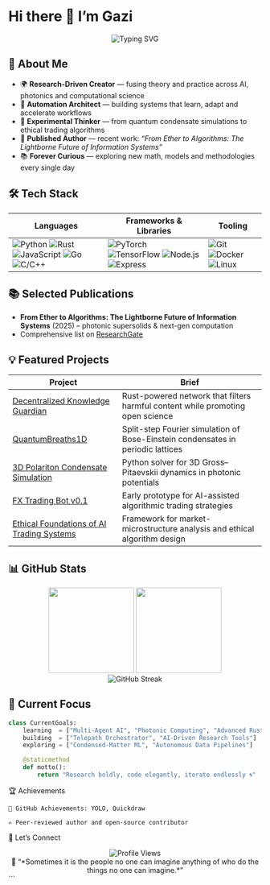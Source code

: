 # Hi there 👋 I’m **Gazi**

<div align="center">
  <img src="https://readme-typing-svg.herokuapp.com?font=Fira+Code&pause=1000&color=00F7FF&center=true&vCenter=true&width=520&lines=AI+Researcher;Automation+Builder;Data+Science+Explorer;Lifelong+Learner" alt="Typing SVG" />
</div>

## 🚀 About Me
- 🌍 **Research-Driven Creator** &mdash; fusing theory and practice across AI, photonics and computational science  
- 🤖 **Automation Architect** &mdash; building systems that learn, adapt and accelerate workflows  
- 🔬 **Experimental Thinker** &mdash; from quantum condensate simulations to ethical trading algorithms  
- 📝 **Published Author** &mdash; recent work: *“From Ether to Algorithms: The Lightborne Future of Information Systems”*  
- 📚 **Forever Curious** &mdash; exploring new math, models and methodologies every single day  

## 🛠️ Tech Stack
| Languages | Frameworks & Libraries | Tooling |
|-----------|------------------------|---------|
| ![Python](https://img.shields.io/badge/Python-3776AB?style=for-the-badge&logo=python&logoColor=white) ![Rust](https://img.shields.io/badge/Rust-000000?style=for-the-badge&logo=rust&logoColor=white) ![JavaScript](https://img.shields.io/badge/JavaScript-F7DF1E?style=for-the-badge&logo=javascript&logoColor=black) ![Go](https://img.shields.io/badge/Go-00ADD8?style=for-the-badge&logo=go&logoColor=white) ![C/C++](https://img.shields.io/badge/C/C%2B%2B-00599C?style=for-the-badge&logo=cplusplus&logoColor=white) | ![PyTorch](https://img.shields.io/badge/PyTorch-EE4C2C?style=for-the-badge&logo=pytorch&logoColor=white) ![TensorFlow](https://img.shields.io/badge/TensorFlow-FF6F00?style=for-the-badge&logo=tensorflow&logoColor=white) ![Node.js](https://img.shields.io/badge/Node.js-339933?style=for-the-badge&logo=node.js&logoColor=white) ![Express](https://img.shields.io/badge/Express-000000?style=for-the-badge&logo=express&logoColor=white) | ![Git](https://img.shields.io/badge/Git-F05032?style=for-the-badge&logo=git&logoColor=white) ![Docker](https://img.shields.io/badge/Docker-2496ED?style=for-the-badge&logo=docker&logoColor=white) ![Linux](https://img.shields.io/badge/Linux-FCC624?style=for-the-badge&logo=linux&logoColor=black) |

## 📚 Selected Publications
- **From Ether to Algorithms: The Lightborne Future of Information Systems** (2025) – photonic supersolids & next-gen computation  
- Comprehensive list on [ResearchGate](https://www.researchgate.net/profile/Mahmut-Guezel-5)  

## 💡 Featured Projects
| Project | Brief |
|---------|-------|
| [Decentralized Knowledge Guardian](https://github.com/devloper-gazi/Decentralized-Knowledge-Guardian) | Rust-powered network that filters harmful content while promoting open science |
| [QuantumBreaths1D](https://github.com/devloper-gazi/QuantumBreaths1D) | Split-step Fourier simulation of Bose-Einstein condensates in periodic lattices |
| [3D Polariton Condensate Simulation](https://github.com/devloper-gazi/3D-Polariton-Condensate-Simulation) | Python solver for 3D Gross–Pitaevskii dynamics in photonic potentials |
| [FX Trading Bot v0.1](https://github.com/devloper-gazi/Fx_trading_bot_v0.1) | Early prototype for AI-assisted algorithmic trading strategies |
| [Ethical Foundations of AI Trading Systems](https://github.com/devloper-gazi/Ethical-Foundations-of-AI-Trading-Systems) | Framework for market-microstructure analysis and ethical algorithm design |

## 📊 GitHub Stats
<div align="center">
  <img height="170em" src="https://github-readme-stats.vercel.app/api?username=devloper-gazi&show_icons=true&theme=tokyonight&include_all_commits=true&count_private=true"/>
  <img height="170em" src="https://github-readme-stats.vercel.app/api/top-langs/?username=devloper-gazi&layout=compact&theme=tokyonight"/>
  <br>
  <img src="https://github-readme-streak-stats.herokuapp.com/?user=devloper-gazi&theme=tokyonight" alt="GitHub Streak"/>
</div>

## 🎯 Current Focus

```python
class CurrentGoals:
    learning  = ["Multi-Agent AI", "Photonic Computing", "Advanced Rust"]
    building  = ["Telepath Orchestrator", "AI-Driven Research Tools"]
    exploring = ["Condensed-Matter ML", "Autonomous Data Pipelines"]

    @staticmethod
    def motto():
        return "Research boldly, code elegantly, iterate endlessly 🌀"
```
🏆 Achievements

    🏅 GitHub Achievements: YOLO, Quickdraw

    ✍️ Peer-reviewed author and open-source contributor

🤝 Let’s Connect
<div align="center">

</div>
<div align="center"> <img src="https://komarev.com/ghpvc/?username=devloper-gazi&color=blueviolet&style=flat-square&label=Profile+Views" alt="Profile Views" /> </div> <div align="center"> 💫 “*Sometimes it is the people no one can imagine anything of who do the things no one can imagine.*” </div> ```
